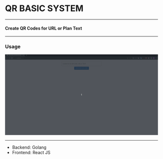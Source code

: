 # QR BASIC SYSTEM

---
#### Create QR Codes for URL or Plan Text

---

### Usage
![image](QR-Demo.gif)

---
- Backend: Golang
- Frontend: React JS